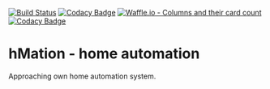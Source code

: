 [![Build Status](https://travis-ci.org/hmation/hmation.svg?branch=master)](https://travis-ci.org/hmation/hmation)
[![Codacy Badge](https://api.codacy.com/project/badge/Coverage/4140713b6f0d44f0aaa12cacc3315f15)](https://www.codacy.com/app/gmaslowski/hmation?utm_source=github.com&utm_medium=referral&utm_content=hmation/hmation&utm_campaign=Badge_Coverage)
[![Waffle.io - Columns and their card count](https://badge.waffle.io/hmation/hmation.svg?columns=all)](https://waffle.io/hmation/hmation)
[![Codacy Badge](https://api.codacy.com/project/badge/Grade/4140713b6f0d44f0aaa12cacc3315f15)](https://www.codacy.com/app/gmaslowski/hmation?utm_source=github.com&amp;utm_medium=referral&amp;utm_content=hmation/hmation&amp;utm_campaign=Badge_Grade)

hMation - home automation
=========================
Approaching own home automation system.
